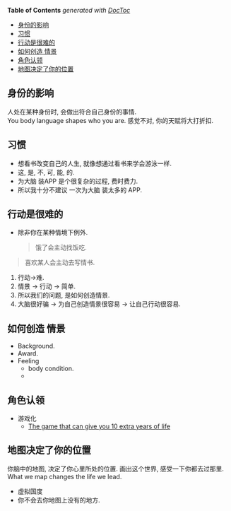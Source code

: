 <!-- START doctoc generated TOC please keep comment here to allow auto update -->
<!-- DON'T EDIT THIS SECTION, INSTEAD RE-RUN doctoc TO UPDATE -->
**Table of Contents**  *generated with [DocToc](https://github.com/thlorenz/doctoc)*

- [身份的影响](#%E8%BA%AB%E4%BB%BD%E7%9A%84%E5%BD%B1%E5%93%8D)
- [习惯](#%E4%B9%A0%E6%83%AF)
- [行动是很难的](#%E8%A1%8C%E5%8A%A8%E6%98%AF%E5%BE%88%E9%9A%BE%E7%9A%84)
- [如何创造 情景](#%E5%A6%82%E4%BD%95%E5%88%9B%E9%80%A0-%E6%83%85%E6%99%AF)
- [角色认领](#%E8%A7%92%E8%89%B2%E8%AE%A4%E9%A2%86)
- [地图决定了你的位置](#%E5%9C%B0%E5%9B%BE%E5%86%B3%E5%AE%9A%E4%BA%86%E4%BD%A0%E7%9A%84%E4%BD%8D%E7%BD%AE)

<!-- END doctoc generated TOC please keep comment here to allow auto update -->

## 身份的影响

人处在某种身份时, 会做出符合自己身份的事情.  
You body language shapes who you are.
感觉不对, 你的天赋将大打折扣.

## 习惯
* 想看书改变自己的人生, 就像想通过看书来学会游泳一样.  
* 这, 是, 不, 可, 能, 的.  
* 为大脑 装APP 是个很复杂的过程, 费时费力.  
* 所以我十分不建议 一次为大脑 装太多的 APP.

## 行动是很难的
* 除非你在某种情境下例外.
  > 饿了会主动找饭吃.

> 喜欢某人会主动去写情书.  
1. 行动→难.
2. 情景 → 行动 → 简单.  
3. 所以我们的问题, 是如何创造情景.
4. 大脑很好骗 → 为自己创造情景很容易 → 让自己行动很容易.  

## 如何创造 情景
* Background.
* Award.
* Feeling
	* body condition.
	*

## 角色认领
- 游戏化
  * [The game that can give you 10 extra years of life](https://www.ted.com/talks/jane_mcgonigal_the_game_that_can_give_you_10_extra_years_of_life)

## 地图决定了你的位置
你脑中的地图, 决定了你心里所处的位置.
画出这个世界, 感受一下你都去过那里.
What we map changes the life we lead.

* 虚拟国度
* 你不会去你地图上没有的地方.
